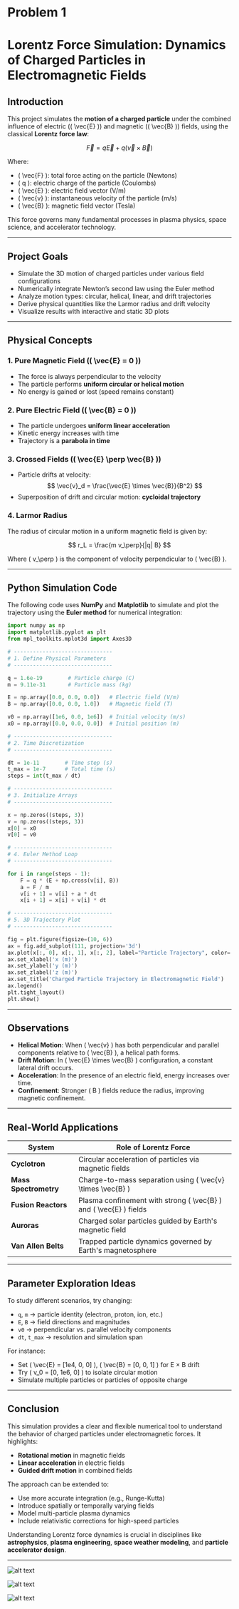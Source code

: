 # Problem 1
#  Lorentz Force Simulation: Dynamics of Charged Particles in Electromagnetic Fields

##  Introduction

This project simulates the **motion of a charged particle** under the combined influence of electric (\( \vec{E} \)) and magnetic (\( \vec{B} \)) fields, using the classical **Lorentz force law**:

$$
\vec{F} = q\vec{E} + q(\vec{v} \times \vec{B})
$$

Where:
- \( \vec{F} \): total force acting on the particle (Newtons)  
- \( q \): electric charge of the particle (Coulombs)  
- \( \vec{E} \): electric field vector (V/m)  
- \( \vec{v} \): instantaneous velocity of the particle (m/s)  
- \( \vec{B} \): magnetic field vector (Tesla)  

This force governs many fundamental processes in plasma physics, space science, and accelerator technology.

---

##  Project Goals

- Simulate the 3D motion of charged particles under various field configurations  
- Numerically integrate Newton’s second law using the Euler method  
- Analyze motion types: circular, helical, linear, and drift trajectories  
- Derive physical quantities like the Larmor radius and drift velocity  
- Visualize results with interactive and static 3D plots

---

##  Physical Concepts

### 1. **Pure Magnetic Field (\( \vec{E} = 0 \))**

- The force is always perpendicular to the velocity  
- The particle performs **uniform circular or helical motion**  
- No energy is gained or lost (speed remains constant)  

### 2. **Pure Electric Field (\( \vec{B} = 0 \))**

- The particle undergoes **uniform linear acceleration**  
- Kinetic energy increases with time  
- Trajectory is a **parabola in time**

### 3. **Crossed Fields (\( \vec{E} \perp \vec{B} \))**

- Particle drifts at velocity:  
  $$
  \vec{v}_d = \frac{\vec{E} \times \vec{B}}{B^2}
  $$  
- Superposition of drift and circular motion: **cycloidal trajectory**

### 4. **Larmor Radius**

The radius of circular motion in a uniform magnetic field is given by:

$$
r_L = \frac{m v_\perp}{|q| B}
$$

Where \( v_\perp \) is the component of velocity perpendicular to \( \vec{B} \).

---

##  Python Simulation Code

The following code uses **NumPy** and **Matplotlib** to simulate and plot the trajectory using the **Euler method** for numerical integration:

```python
import numpy as np
import matplotlib.pyplot as plt
from mpl_toolkits.mplot3d import Axes3D

# -------------------------------
# 1. Define Physical Parameters
# -------------------------------

q = 1.6e-19        # Particle charge (C)
m = 9.11e-31       # Particle mass (kg)

E = np.array([0.0, 0.0, 0.0])   # Electric field (V/m)
B = np.array([0.0, 0.0, 1.0])   # Magnetic field (T)

v0 = np.array([1e6, 0.0, 1e6])  # Initial velocity (m/s)
x0 = np.array([0.0, 0.0, 0.0])  # Initial position (m)

# -------------------------------
# 2. Time Discretization
# -------------------------------

dt = 1e-11        # Time step (s)
t_max = 1e-7      # Total time (s)
steps = int(t_max / dt)

# -------------------------------
# 3. Initialize Arrays
# -------------------------------

x = np.zeros((steps, 3))
v = np.zeros((steps, 3))
x[0] = x0
v[0] = v0

# -------------------------------
# 4. Euler Method Loop
# -------------------------------

for i in range(steps - 1):
    F = q * (E + np.cross(v[i], B))
    a = F / m
    v[i + 1] = v[i] + a * dt
    x[i + 1] = x[i] + v[i] * dt

# -------------------------------
# 5. 3D Trajectory Plot
# -------------------------------

fig = plt.figure(figsize=(10, 6))
ax = fig.add_subplot(111, projection='3d')
ax.plot(x[:, 0], x[:, 1], x[:, 2], label="Particle Trajectory", color='navy')
ax.set_xlabel('x (m)')
ax.set_ylabel('y (m)')
ax.set_zlabel('z (m)')
ax.set_title('Charged Particle Trajectory in Electromagnetic Field')
ax.legend()
plt.tight_layout()
plt.show()
```

---

##  Observations

- **Helical Motion**: When \( \vec{v} \) has both perpendicular and parallel components relative to \( \vec{B} \), a helical path forms.  
- **Drift Motion**: In \( \vec{E} \times \vec{B} \) configuration, a constant lateral drift occurs.  
- **Acceleration**: In the presence of an electric field, energy increases over time.  
- **Confinement**: Stronger \( B \) fields reduce the radius, improving magnetic confinement.

---

##  Real-World Applications

| System               | Role of Lorentz Force                                       |
|----------------------|-------------------------------------------------------------|
| **Cyclotron**         | Circular acceleration of particles via magnetic fields     |
| **Mass Spectrometry** | Charge-to-mass separation using \( \vec{v} \times \vec{B} \) |
| **Fusion Reactors**   | Plasma confinement with strong \( \vec{B} \) and \( \vec{E} \) fields |
| **Auroras**           | Charged solar particles guided by Earth's magnetic field   |
| **Van Allen Belts**   | Trapped particle dynamics governed by Earth's magnetosphere|

---

##  Parameter Exploration Ideas

To study different scenarios, try changing:

- `q`, `m` → particle identity (electron, proton, ion, etc.)  
- `E`, `B` → field directions and magnitudes  
- `v0` → perpendicular vs. parallel velocity components  
- `dt`, `t_max` → resolution and simulation span  

For instance:
- Set \( \vec{E} = [1e4, 0, 0] \), \( \vec{B} = [0, 0, 1] \) for E × B drift  
- Try \( v_0 = [0, 1e6, 0] \) to isolate circular motion  
- Simulate multiple particles or particles of opposite charge  

---

##  Conclusion

This simulation provides a clear and flexible numerical tool to understand the behavior of charged particles under electromagnetic forces. It highlights:

- **Rotational motion** in magnetic fields  
- **Linear acceleration** in electric fields  
- **Guided drift motion** in combined fields  

The approach can be extended to:
- Use more accurate integration (e.g., Runge-Kutta)  
- Introduce spatially or temporally varying fields  
- Model multi-particle plasma dynamics  
- Include relativistic corrections for high-speed particles  

Understanding Lorentz force dynamics is crucial in disciplines like **astrophysics**, **plasma engineering**, **space weather modeling**, and **particle accelerator design**.

---

![alt text](image.png)

![alt text](image-1.png)


![alt text](image-2.png)

